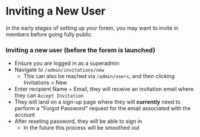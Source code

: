 # Inviting a New User

In the early stages of setting up your forem, you may want to invite in members before going fully public.

### Inviting a new user \(before the forem is launched\)

* Ensure you are logged in as a superadmin
* Navigate to `/admin/invitations/new`
  * This can also be reached via `/admin/users`, and then clicking Invitations &gt; New
* Enter recipient Name + Email, they will receive an invitation email where they can `Accept Invitation`
* They will land on a sign-up page where they will **currently** need to perform a "Forgot Password" request for the email associated with the account
* After reseting password, they will be able to sign in
  * In the future this process will be smoothed out

